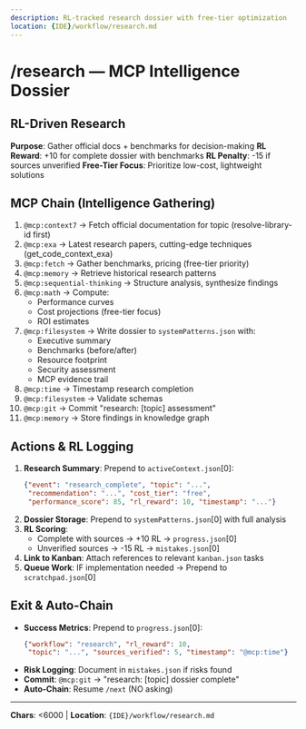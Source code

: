 ```yaml
---
description: RL-tracked research dossier with free-tier optimization
location: {IDE}/workflow/research.md
---
```


# /research — MCP Intelligence Dossier

## RL-Driven Research

**Purpose**: Gather official docs + benchmarks for decision-making
**RL Reward**: +10 for complete dossier with benchmarks
**RL Penalty**: -15 if sources unverified
**Free-Tier Focus**: Prioritize low-cost, lightweight solutions

## MCP Chain (Intelligence Gathering)

1. `@mcp:context7` → Fetch official documentation for topic (resolve-library-id first)
2. `@mcp:exa` → Latest research papers, cutting-edge techniques (get_code_context_exa)
3. `@mcp:fetch` → Gather benchmarks, pricing (free-tier priority)
4. `@mcp:memory` → Retrieve historical research patterns
5. `@mcp:sequential-thinking` → Structure analysis, synthesize findings
6. `@mcp:math` → Compute:
   - Performance curves
   - Cost projections (free-tier focus)
   - ROI estimates
7. `@mcp:filesystem` → Write dossier to `systemPatterns.json` with:
   - Executive summary
   - Benchmarks (before/after)
   - Resource footprint
   - Security assessment
   - MCP evidence trail
8. `@mcp:time` → Timestamp research completion
9. `@mcp:filesystem` → Validate schemas
10. `@mcp:git` → Commit "research: [topic] assessment"
11. `@mcp:memory` → Store findings in knowledge graph

## Actions & RL Logging

1. **Research Summary**: Prepend to `activeContext.json`[0]:
   ```json
   {"event": "research_complete", "topic": "...",
    "recommendation": "...", "cost_tier": "free",
    "performance_score": 85, "rl_reward": 10, "timestamp": "..."}
   ```
2. **Dossier Storage**: Prepend to `systemPatterns.json`[0] with full analysis
3. **RL Scoring**:
   - Complete with sources → +10 RL → `progress.json`[0]
   - Unverified sources → -15 RL → `mistakes.json`[0]
4. **Link to Kanban**: Attach references to relevant `kanban.json` tasks
5. **Queue Work**: IF implementation needed → Prepend to `scratchpad.json`[0]

## Exit & Auto-Chain

- **Success Metrics**: Prepend to `progress.json`[0]:
  ```json
  {"workflow": "research", "rl_reward": 10,
   "topic": "...", "sources_verified": 5, "timestamp": "@mcp:time"}
  ```
- **Risk Logging**: Document in `mistakes.json` if risks found
- **Commit**: `@mcp:git` → "research: [topic] dossier complete"
- **Auto-Chain**: Resume `/next` (NO asking)

---
**Chars**: <6000 | **Location**: `{IDE}/workflow/research.md`
